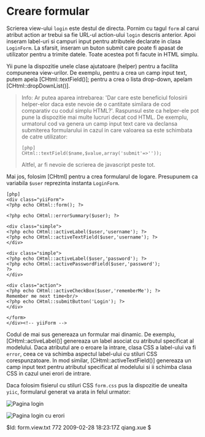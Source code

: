 Creare formular
===============

Scrierea view-ului `login` este destul de directa. Pornim cu tagul `form`
al carui atribut action ar trebui sa fie URL-ul action-ului `login` descris anterior.
Apoi inseram label-uri si campuri input pentru atributele declarate in clasa
`LoginForm`. La sfarsit, inseram un buton submit care poate fi apasat de utilizator
pentru a trimite datele. Toate acestea pot fi facute in HTML simplu.

Yii pune la dispozitie unele clase ajutatoare (helper) pentru a facilita compunerea view-urilor.
De exemplu, pentru a crea un camp input text, putem apela [CHtml::textField()]; pentru a crea
o lista drop-down, apelam [CHtml::dropDownList()].

> Info: Ar putea aparea intrebarea: 'Dar care este beneficiul folosirii helper-elor daca
> este nevoie de o cantitate similara de cod comparativ cu codul simplu HTML?'. Raspunsul
> este ca helper-ele pot pune la dispozitie mai multe lucruri decat cod HTML. De exemplu,
> urmatorul cod va genera un camp input text care va declansa submiterea formularului
> in cazul in care valoarea sa este schimbata de catre utilizator:
> ~~~
> [php]
> CHtml::textField($name,$value,array('submit'=>''));
> ~~~
> Altfel, ar fi nevoie de scrierea de javascript peste tot.

Mai jos, folosim [CHtml] pentru a crea formularul de logare. Presupunem ca variabila
`$user` reprezinta instanta `LoginForm`.

~~~
[php]
<div class="yiiForm">
<?php echo CHtml::form(); ?>

<?php echo CHtml::errorSummary($user); ?>

<div class="simple">
<?php echo CHtml::activeLabel($user,'username'); ?>
<?php echo CHtml::activeTextField($user,'username'); ?>
</div>

<div class="simple">
<?php echo CHtml::activeLabel($user,'password'); ?>
<?php echo CHtml::activePasswordField($user,'password');
?>
</div>

<div class="action">
<?php echo CHtml::activeCheckBox($user,'rememberMe'); ?>
Remember me next time<br/>
<?php echo CHtml::submitButton('Login'); ?>
</div>

</form>
</div><!-- yiiForm -->
~~~

Codul de mai sus genereaza un formular mai dinamic. De exemplu,
[CHtml::activeLabel()] genereaza un label asociat cu atributul specificat al modelului.
Daca atributul are o eroare la intrare, clasa CSS a label-ului va fi `error`, ceea ce va
schimba aspectul label-ului cu stiluri CSS corespunzatoare. In mod similar,
[CHtml::activeTextField()] genereaza un camp input text pentru atributul specificat al modelului
si ii schimba clasa CSS in cazul unei erori de intrare.

Daca folosim fisierul cu stiluri CSS `form.css` pus la dispozitie de unealta `yiic`, formularul
generat va arata in felul urmator:

![Pagina login](login1.png)

![Pagina login cu erori](login2.png)

<div class="revision">$Id: form.view.txt 772 2009-02-28 18:23:17Z qiang.xue $</div>